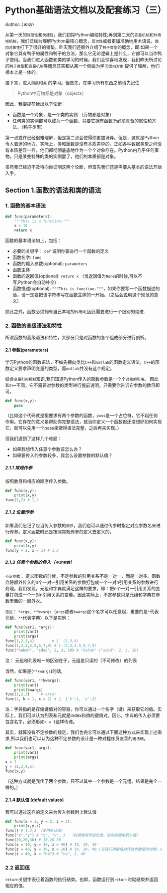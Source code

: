 # Python基础语法文档以及配套练习（三）

*Author: Limzh*

从第一天的`规范性`和`快捷性`，我们初探Python编程特性;再到第二天的`变量机制`和`作用域机制`，我们已经为理解Python最核心概念，`层次性`或者更加准确地用术语说，`面向对象性`打下了很好的铺垫。昨天我们还额外介绍了`鸭子类型`的概念，即:如果一个对象它具有鸭子的属性和鸭子的方法，那么它无论逻辑上是什么，它都可以当作鸭子使用。当我们进入函数和类的学习的时候，我们会惊喜地发现，我们昨天所讨论的`鸭子类型`和`变量机制`等概念其实都从某一个侧面为学习`面向对象` 提供了理解，他们根本上是一体的。

接下来，进入`函数`和`类` 的学习。但首先，在学习所有东西之前请先记住

> Python中万物都是对象（objects）

因此，我要提前给出以下论断：

- 函数是一个对象，是一个类的实例 （万物都是对象）
- 任何类的实例都可以成为一个函数，只要它拥有函数所必须具备的属性和方法。（鸭子类型）

第一点或许已经很难理解，但是第二点会使得你更加讶异。但是，这就是Python令人着迷的地方，实际上，类和函数是没有本质差异的，正如各种数据类型之间没有本质差异一样，他们都彻彻底底地作为一个个对象存在。Python内几乎任何事物，只是某些特殊的类的实例罢了，他们的本质都是对象。

虽然我已经迫不及待向你证明这两个论断，但首先我们还是需要从基本的语法开始入手。

## Section 1.函数的语法和类的语法

### 1. 函数的基本语法

```python
def func(parameters):
    """This is a function."""
    x = 10
    return x
```

函数的基本语法如上，包括：

- 必要的关键字： `def` 说明你要进行一个函数的定义
- 函数名字: `func`
- 函数的输入参数(optional): `parameters`
- 函数主体
- 函数的返回值(optional): `return x` （当返回值为`None`的时候,可以不写,Python会自动补全）
- 函数描述(optional): `"""This is function."""`，如果你要写一个函数描述的话，请一定要把该字符串写在函数主体的一开始。（之后会说明这个规范的意义）

除此之外，函数必须拥有自己本地的`作用域`,因此需要进行一个级别的缩进.

### 2. 函数的高级语法和特性

所谓函数的高级语法和特性，大部分只是对函数的各个组成部分进行剖析。

#### 2.1 参数(parameters)

学习Python的函数语法，不如先横向类比`C++`和`matlab`的函数定义语法，`C++`的函数定义要求声明变量的类型，而`matlab`并没有这个规定。

结合`变量引用机制`知识,我们知道Python传入的函数参数是一个个`对象的引用`。 因此和`C++`不同，它不需要对参数的类型进行提前说明，只需要你告诉它参数的数目即可。

```python
def func(x,y):
    pass
```

（比如这个代码就是指要求有两个参数的函数，`pass`是一个占位符，它不起任何作用。它存在的意义是帮助你完整语法，就当你定义一个函数但还没想好如何实现它，就可以先用一个pass来使得语法完整，之后再来实现。）

但我们遇到了这样几个难题：

- 如果我想传入任意个参数该怎么办？
- 如果要传入的参数较多，我怎么设置参数的默认值？

##### 2.1.1 常规传参

按照数目和相应的顺序传入参数。

```python
def func(x,y):
    print(x,y)
func(1,2) # 1,2
```

##### 2.1.2 位置传参

如果我们忘记了应当传入参数的`顺序`，我们也可以通过传参时指定对应参数名来进行传参。定义函数时还是按照常规传参的定义去定义的。

```python
def func(x,y):
    print(x,y)
func(y = 2, x = 1) # 1,2
```



##### 2.1.3 任意个参数的传入（`不定参数`）

`不定参数`： 定义函数的时候，不定参数的引用关系不是一对一，而是一对多。函数会将额外传入的n个一对一引用关系的参数打包成一个一对n引用关系的参数进行处理。我们发现，元组和字典就满足这样的要求，即：把n个一对一引用关系的变量打包成一个一对n引用关系的变量。因此实际上，不定参数只是元组和字典在参数里面的一层外衣。

`语法`： `*args, **kwargs`（`args`或者`kwargs`这个名字可以任意起，重要的是`*`代表元组，`**`代表字典）以下是实例：

```python
def func(var1, *args):
   	print(var1)
    print(args)
func(1,2,3,4) 		 # 1  (2,3,4)
func(1,2,3,4,5,6,7,8) # 1 (2,3,4,5,6,7,8)
func("hahah", "sdsd", 2, 3, 10) # "hahah" ("sdsd", 2, 3, 10)
```

注： 元组和列表唯一的区别在于，元组是只读的（不可修改）的列表

当然，如果是(`**kwargs`)的话,

```python
def func(var1, **kwargs):
    print(var1)
    print(kwargs)
func(1,2,3)     # error
func(1, k = 1, x = 2) # 1, {'k':1, 'x':2}
```

注：字典指的是存储键值对的容器，你可以通过一个名字（键）来获取它的值。实际上，我们可以认为列表和元就是index和值的键值对。因此，字典的传入必须要包含名字，必须形如`k = 1`这样传递。

其实，就算没有不定参数的规定，我们也完全可以通过下面这种方式来实现上述需求,所以我们也可以认为这种不定参数的设计是一种对程序员友善的`语法糖`。

```python
def func(var1, args):
    print(var1)
    print(args)
x = 1
y = (2,3,4,5)
func(x,y)
```

（这种方式就是我传了两个参数，只不过其中一个参数是一个元组。结果是完全一样的。）

#### 2.1.4 默认值 (default values)

我可以通过这样的定义来为传入参数附上默认值

```python
def func(x = 1, y = 2, z = 3):
    print(x,y,z)
func() # 1,2,3 （使用默认值）
func("x","y") # "x", "y", 3  （有就使用传值的值，没有就使用默认值）
func(10,20,30) # 10,20,30
func(x = 10, y = 30, z = 40) # 10, 30, 40
func(z = 40, y = 30, x = 10) # 10, 30, 40 (当我们用键值对传递参数值的时候，顺序就不重要了)
func(z = 40, x = "ha") # "ha", 2, 40 

```

### 2.2 返回值

`return`关键字表征着函数的执行结束。也即，函数运行到`return`时就结束并返回相应的值。
